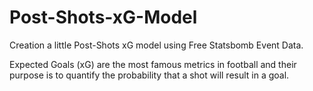 # Post-Shots-xG-Model
Creation a little Post-Shots xG model using Free Statsbomb Event Data.

Expected Goals (xG) are the most famous metrics in football and their purpose is to quantify the probability that a shot will result in a goal.
